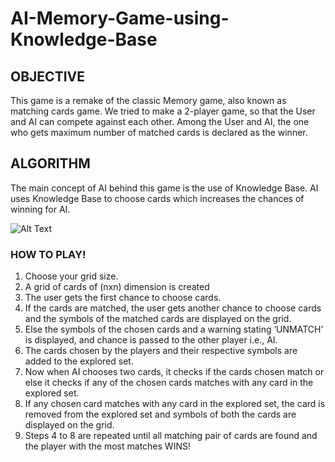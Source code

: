 # AI-Memory-Game-using-Knowledge-Base
## OBJECTIVE
This game is a remake of the classic Memory game, also known as matching cards game. We tried to make a 2-player game, so that the User and AI can compete against each other. Among the User and AI, the one who gets maximum number of matched cards is declared as the winner.

## ALGORITHM
The main concept of AI behind this game is the use of Knowledge Base. AI uses Knowledge Base to choose cards which increases the chances of winning for AI.

![Alt Text](https://media.giphy.com/media/xT1XGZjmprZ5i6Q8M0/giphy.gif)

### HOW TO PLAY!

1.	Choose your grid size.
2.	A grid of cards of (nxn) dimension is created
3.	The user gets the first chance to choose cards.
4.	If the cards are matched, the user gets another chance to choose cards and the symbols of the matched cards are displayed on the grid. 
5.	Else the symbols of the chosen cards and a warning stating ‘UNMATCH’ is displayed, and chance is passed to the other player i.e., AI.
6.	The cards chosen by the players and their respective symbols are added to the explored set.
7.	Now when AI chooses two cards, it checks if the cards chosen match or else it checks if any of the chosen cards matches with any card in the explored set. 
8.	If any chosen card matches with any card in the explored set, the card is removed from the explored set and symbols of both the cards are displayed on the grid.
9.	Steps 4 to 8 are repeated until all matching pair of cards are found and the player with the most matches WINS!

